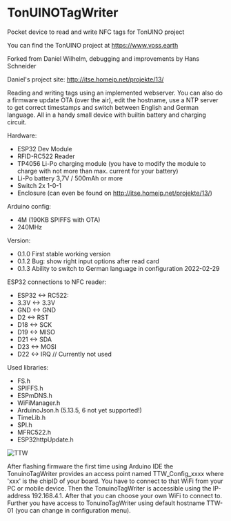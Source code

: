 # TonUINOTagWriter

Pocket device to read and write NFC tags for TonUINO project

You can find the TonUINO project at https://www.voss.earth

Forked from Daniel Wilhelm, debugging and improvements by Hans Schneider

Daniel's project site: http://itse.homeip.net/projekte/13/

Reading and writing tags using an implemented webserver. You can also do a firmware update OTA (over the air), edit the hostname, use a NTP server to get correct timestamps and switch between English and German language. All in a handy small device with builtin battery and charging circuit.

Hardware:
- ESP32 Dev Module
- RFID-RC522 Reader
- TP4056 Li-Po charging module (you have to modify the module to charge with not more than max. current for your battery)
- Li-Po battery 3,7V / 500mAh or more
- Switch 2x 1-0-1
- Enclosure (can even be found on http://itse.homeip.net/projekte/13/)

Arduino config:
- 4M (190KB SPIFFS with OTA)
- 240MHz

Version:
- 0.1.0 First stable working version
- 0.1.2 Bug: show right input options after read card
- 0.1.3 Ability to switch to German language in configuration 2022-02-29

ESP32 connections to NFC reader:
- ESP32 <->  RC522:
- 3.3V  <->  3.3V
- GND   <->  GND
- D2    <->  RST
- D18   <->  SCK
- D19   <->  MISO
- D21   <->  SDA
- D23   <->  MOSI
- D22   <->  IRQ // Currently not used

Used libraries:
- FS.h
- SPIFFS.h
- ESPmDNS.h
- WiFiManager.h
- ArduinoJson.h (5.13.5, 6 not yet supported!)
- TimeLib.h
- SPI.h
- MFRC522.h
- ESP32httpUpdate.h



![TTW](https://user-images.githubusercontent.com/6528455/197866958-0fe1d69b-212d-4710-95c0-6898d25316dc.jpg)



After flashing firmware the first time using Arduino IDE the TonuinoTagWriter provides an access point named TTW_Config_xxxx where 'xxx' is the chipID of your board. You have to connect to that WiFi from your PC or mobile device. Then the TonuinoTagWriter is accessible using the IP-address 192.168.4.1. After that you can choose your own WiFi to connect to. Further you have access to TonuinoTagWriter using default hostname TTW-01 (you can change in configuration menu).
